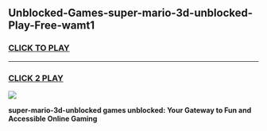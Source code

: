 
## Unblocked-Games-super-mario-3d-unblocked-Play-Free-wamt1
<h3>
<a href="https://premium76.site?title=super-mario-3d-unblocked&ref=18A1">CLICK TO PLAY</a></h3>
<hr>

<h3>
<a href="https://premium76.site?title=super-mario-3d-unblocked&ref=18A1">CLICK 2 PLAY</a>
  
</h3>

<a href="https://premium76.site?title=super-mario-3d-unblocked&ref=18A1"><img src="https://clearcache.store/games.png"></a>


**super-mario-3d-unblocked games unblocked: Your Gateway to Fun and Accessible Online Gaming**
